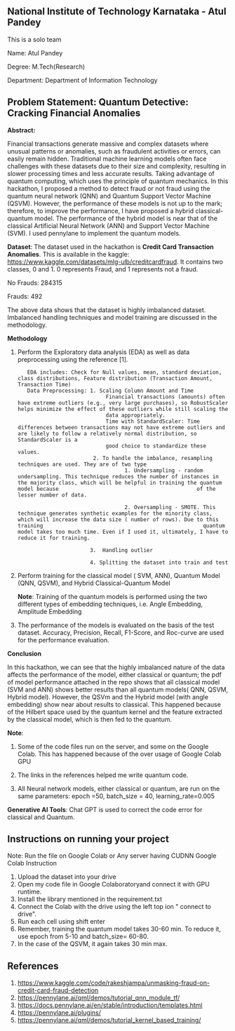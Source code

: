 ## National Institute of Technology Karnataka - Atul Pandey
This is a solo team

Name: Atul Pandey

Degree:  M.Tech(Research)

Department: Department of Information Technology

## Problem Statement: Quantum Detective: Cracking Financial Anomalies 

**Abstract:**

Financial transactions generate massive and complex datasets where unusual patterns or anomalies, such as fraudulent activities or errors, can easily remain hidden. Traditional machine learning models often face challenges with these datasets due to their size and complexity, resulting in slower processing times and less accurate results. Taking advantage of quantum computing, which uses the principle of quantum mechanics. In this hackathon, I proposed a method to detect fraud or not fraud using the quantum neural network (QNN) and Quantum Support Vector Machine (QSVM). However, the performance of these models is not up to the mark; therefore, to improve the performance, I have proposed a hybrid classical-quantum model. The performance of the hybrid model is near that of the classical Artificial Neural Network (ANN) and Support Vector Machine (SVM). I used pennylane to implement the quantum models.

**Dataset**: The dataset used in the hackathon is **Credit Card Transaction Anomalies**. This is available in the kaggle: https://www.kaggle.com/datasets/mlg-ulb/creditcardfraud. It contains two classes, 0 and 1. 0 represents Fraud, and 1 represents not a fraud. 

No Frauds: 284315

Frauds: 492

The above data shows that the dataset is highly imbalanced dataset. Imbalanced handling techniques and model training are discussed in the methodology. 

**Methodology** 

1. Perform the Exploratory data analysis (EDA) as well as data preprocessing using the reference [1].
   
          EDA includes: Check for Null values, mean, standard deviation, class distributions, Feature distribution (Transaction Amount, Transaction Time)
          Data Preprocessing: 1. Scaling Column Amount and Time
                                   Financial transactions (amounts) often have extreme outliers (e.g., very large purchases), so RobustScaler helps minimize the effect of these outliers while still scaling the 
                                   data appropriately.
                                   Time with StandardScaler: Time differences between transactions may not have extreme outliers and are likely to follow a relatively normal distribution, so StandardScaler is a 
                                   good choice to standardize these values.
                               2. To handle the imbalance, resampling techniques are used. They are of two type
                                         1. Undersampling - random undersampling. This technique reduces the number of instances in the majority class, which will be helpful in training the quantum model because                                            of the lesser number of data.
   
                                         2. Oversampling - SMOTE. This technique generates synthetic examples for the minority class, which will increase the data size ( number of rows). Due to this training                                                   quantum model takes too much time. Even if I used it, ultimately, I have to reduce it for training.
    
                              3.  Handling outlier
   
                              4. Splitting the dataset into train and test
   
 3. Perform training for the classical model ( SVM, ANN), Quantum Model (QNN, QSVM), and Hybrid Classical-Quantum Model
    
    **Note**: Training of the quantum models is performed using the two different types of embedding techniques, i.e. Angle Embedding, Amplitude Embedding
    
 5. The performance of the models is evaluated on the basis of the test dataset. Accuracy, Precision, Recall, F1-Score, and Roc-curve are used for the performance evaluation.

**Conclusion**

In this hackathon, we can see that the highly imbalanced nature of the data affects the performance of the model, either classical or quantum; the pdf of model performance attached in the repo shows that all classical model (SVM and ANN) shows better results than all quantum models( QNN, QSVM, Hybrid model). However, the QSVm and the Hybrid model (with angle embedding) show near about results to classical. This happened because of the Hilbert space used by the quantum kernel and the feature extracted by the classical model, which is then fed to the quantum.   

 **Note**:   
 1. Some of the code files run on the server, and some on the Google Colab. This has happened because of the over usage of Google Colab GPU

 2. The links in the references helped me write quantum code.

 3. All Neural network models, either classical or quantum, are run on the same parameters: epoch =50, batch_size = 40, learning_rate=0.005 

 **Generative AI Tools**: Chat GPT is used to correct the code error for classical and Quantum.

## Instructions on running your project
Note: Run the file on Google Colab or Any server having CUDNN
Google Colab Instruction
1. Upload the dataset into your drive
2. Open my code file in Google Colaboratoryand connect it with GPU runtime.
3. Install the library mentioned in the requirement.txt
4. Connect the Colab with the drive using the left top ion " connect to drive".
5. Run each cell using shift enter
6. Remember, training the quantum model takes 30-60 min. To reduce it, use epoch from 5-10 and batch_size= 60-80.
7. In the case of the QSVM, it again takes 30 min max. 


## References
 1. https://www.kaggle.com/code/rakeshjampa/unmasking-fraud-on-credit-card-fraud-detection
 2. https://pennylane.ai/qml/demos/tutorial_qnn_module_tf/
 3. https://docs.pennylane.ai/en/stable/introduction/templates.html
 4. https://pennylane.ai/plugins/
 5. https://pennylane.ai/qml/demos/tutorial_kernel_based_training/
